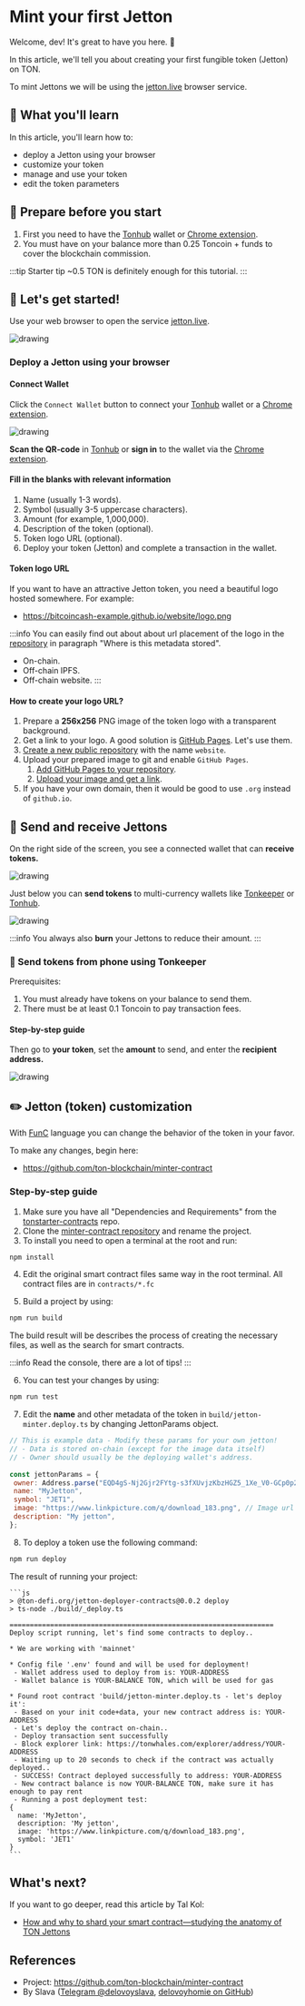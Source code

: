 # Mint your first Jetton

Welcome, dev! It's great to have you here. 👋

In this article, we'll tell you about creating your first fungible token (Jetton) on TON.

To mint Jettons we will be using the [jetton.live](https://www.jetton.live) browser service.

## 📖 What you'll learn

In this article, you'll learn how to:

- deploy a Jetton using your browser
- customize your token
- manage and use your token
- edit the token parameters


## 📌 Prepare before you start

1. First you need to have the [Tonhub](https://ton.app/wallets/tonhub-wallet) wallet or [Chrome extension](https://ton.app/wallets/chrome-plugin).
2. You must have on your balance more than 0.25 Toncoin + funds to cover the blockchain commission. 

:::tip Starter tip
 ~0.5 TON is definitely enough for this tutorial.
:::
 
## 🚀 Let's get started!

Use your web browser to open the service [jetton.live](https://www.jetton.live).

<img src="/img/tutorials/jetton/jetton-main-page.png" alt="drawing"/>

### Deploy a Jetton using your browser

#### Connect Wallet

Click the `Connect Wallet` button to connect your [Tonhub](https://ton.app/wallets/tonhub-wallet) wallet or a [Chrome extension](https://ton.app/wallets/chrome-plugin).

<img src="/img/tutorials/jetton/jetton-connect-wallet.png" alt="drawing"/>

**Scan the QR-code** in [Tonhub](https://ton.app/wallets/tonhub-wallet) or **sign in** to the wallet via the [Chrome extension](https://ton.app/wallets/chrome-plugin).

#### Fill in the blanks with relevant information

1. Name (usually 1-3 words).
2. Symbol (usually 3-5 uppercase characters).
3. Amount (for example, 1,000,000).
4. Description of the token (optional).
5. Token logo URL (optional).
6. Deploy your token (Jetton) and complete a transaction in the wallet.


#### Token logo URL

If you want to have an attractive Jetton token, you need a beautiful logo hosted somewhere.  For example:

* https://bitcoincash-example.github.io/website/logo.png

:::info
 You can easily find out about about url placement of the logo in the [repository](https://github.com/ton-blockchain/minter-contract#jetton-metadata-field-best-practices) in paragraph "Where is this metadata stored".

 * On-chain.
 * Off-chain IPFS.
 * Off-chain website.
:::

#### How to create your logo URL?

 1. Prepare a **256x256** PNG image of the token logo with a transparent background.
 2. Get a link to your logo. A good solution is [GitHub Pages](https://pages.github.com/). Let's use them.
 3. [Create a new public repository](https://docs.github.com/en/get-started/quickstart/create-a-repo) with the name `website`.
 4. Upload your prepared image to git and enable `GitHub Pages`.
    1. [Add GitHub Pages to your repository](https://docs.github.com/en/pages/getting-started-with-github-pages/creating-a-github-pages-site).
    2. [Upload your image and get a link](https://docs.github.com/en/repositories/working-with-files/managing-files/adding-a-file-to-a-repository).
 5. If you have your own domain, then it would be good to use `.org` instead of `github.io`.
 

 ## 💸 Send and receive Jettons
 On the right side of the screen, you see a connected wallet that can **receive tokens.**

 <img src="/img/tutorials/jetton/jetton-receive-tokens.png" alt="drawing"/>

 Just below you can **send tokens** to multi-currency wallets like [Tonkeeper](https://tonkeeper.com/) or [Tonhub](https://ton.app/wallets/tonhub-wallet).

 <img src="/img/tutorials/jetton/jetton-send-tokens.png" alt="drawing"/>


:::info
 You always also **burn** your Jettons to reduce their amount.
:::


 ### 📱 Send tokens from phone using Tonkeeper

Prerequisites:

1. You must already have tokens on your balance to send them.
2. There must be at least 0.1 Toncoin to pay transaction fees.

#### Step-by-step guide

Then go to **your token**, set the **amount** to send, and enter the **recipient address.**

<img src="/img/tutorials/jetton/jetton-send-tutorial.png" alt="drawing"/>

 ## ✏️ Jetton (token) customization

With [FunC](/develop/func/overview) language you can change the behavior of the token in your favor.

To make any changes, begin here:

* https://github.com/ton-blockchain/minter-contract

### Step-by-step guide
 1. Make sure you have all "Dependencies and Requirements" from the [tonstarter-contracts](https://github.com/ton-defi-org/tonstarter-contracts) repo.
 2. Clone the [minter-contract repository](https://github.com/ton-blockchain/minter-contract) and rename the project. 
 3. To install you need to open a terminal at the root and run:

 ```bash npm2yarn
 npm install
 ```

 4. Edit the original smart contract files same way in the root terminal. All contract files are in `contracts/*.fc`

 5. Build a project by using: 

 ```bash npm2yarn
 npm run build
 ```
 The build result will be describes the process of creating the necessary files, as well as the search for smart contracts. 
 
 
 :::info
 Read the console, there are a lot of tips!
 :::
    
 6. You can test your changes by using:

 ```bash npm2yarn
 npm run test
 ```

 7. Edit the **name** and other metadata of the token in `build/jetton-minter.deploy.ts` by changing JettonParams object.

 ```js
// This is example data - Modify these params for your own jetton!
// - Data is stored on-chain (except for the image data itself)
// - Owner should usually be the deploying wallet's address.
   
 const jettonParams = {
  owner: Address.parse("EQD4gS-Nj2Gjr2FYtg-s3fXUvjzKbzHGZ5_1Xe_V0-GCp0p2"),
  name: "MyJetton",
  symbol: "JET1",
  image: "https://www.linkpicture.com/q/download_183.png", // Image url
  description: "My jetton",
};
 ```

 8. To deploy a token use the following command:

 ```bash npm2yarn
 npm run deploy
 ```
 The result of running your project:

    ```js
    > @ton-defi.org/jetton-deployer-contracts@0.0.2 deploy
    > ts-node ./build/_deploy.ts

    =================================================================
    Deploy script running, let's find some contracts to deploy..

    * We are working with 'mainnet'

    * Config file '.env' found and will be used for deployment!
     - Wallet address used to deploy from is: YOUR-ADDRESS
     - Wallet balance is YOUR-BALANCE TON, which will be used for gas

    * Found root contract 'build/jetton-minter.deploy.ts - let's deploy it':
     - Based on your init code+data, your new contract address is: YOUR-ADDRESS
     - Let's deploy the contract on-chain..
     - Deploy transaction sent successfully
     - Block explorer link: https://tonwhales.com/explorer/address/YOUR-ADDRESS
     - Waiting up to 20 seconds to check if the contract was actually deployed..
     - SUCCESS! Contract deployed successfully to address: YOUR-ADDRESS
     - New contract balance is now YOUR-BALANCE TON, make sure it has enough to pay rent
     - Running a post deployment test:
    {
      name: 'MyJetton',
      description: 'My jetton',
      image: 'https://www.linkpicture.com/q/download_183.png',
      symbol: 'JET1'
    }
    ```


## What's next?

If you want to go deeper, read this article by Tal Kol:  
* [How and why to shard your smart contract—studying the anatomy of TON Jettons](https://blog.ton.org/how-to-shard-your-ton-smart-contract-and-why-studying-the-anatomy-of-tons-jettons)


## References

 - Project: https://github.com/ton-blockchain/minter-contract
 - By Slava ([Telegram @delovoyslava](https://t.me/delovoyslava), [delovoyhomie on GitHub](https://github.com/delovoyhomie))
